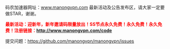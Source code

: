 码农加速器网址：www.manongvpn.com 最新活动及公告发布区，请大家一定要做STAR，谢谢。

<b><font color=red>最新活动：迎新年，新年邀请码限量放出！SS节点永久免费！永久免费！永久免费！注册链接：http://www.manongvpn.com/code </font></b>

提交问题：https://github.com/manongvpn/manongvpn/issues

